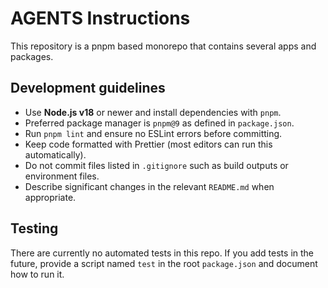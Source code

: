 # AGENTS Instructions

This repository is a pnpm based monorepo that contains several apps and packages.

## Development guidelines

- Use **Node.js v18** or newer and install dependencies with `pnpm`.
- Preferred package manager is `pnpm@9` as defined in `package.json`.
- Run `pnpm lint` and ensure no ESLint errors before committing.
- Keep code formatted with Prettier (most editors can run this automatically).
- Do not commit files listed in `.gitignore` such as build outputs or environment files.
- Describe significant changes in the relevant `README.md` when appropriate.

## Testing

There are currently no automated tests in this repo. If you add tests in the future,
provide a script named `test` in the root `package.json` and document how to run it.

